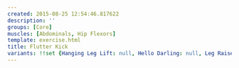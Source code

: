 ```yaml
---
created: 2015-08-25 12:54:46.817622
description: ''
groups: [Core]
muscles: [Abdominals, Hip Flexors]
template: exercise.html
title: Flutter Kick
variants: !!set {Hanging Leg Lift: null, Hello Darling: null, Leg Raise: null}
---
```


